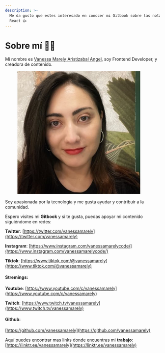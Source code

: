 ```yaml
---
description: >-
  Me da gusto que estes interesado en conocer mi Gitbook sobre las notas de
  React 👍
---
```


# Sobre mí 👩‍💻

Mi nombre es [Vanessa Marely Aristizabal Angel](https://twitter.com/vanessamarely), soy Frontend Developer, y creadora de contenido.

<figure><img src=".gitbook/assets/XmApFNua_400x400.jpeg" alt=""><figcaption></figcaption></figure>

Soy apasionada por la tecnología y me gusta ayudar y contribuir a la comunidad.

Espero visites mi **Gitbook** y si te gusta, puedas apoyar mi contenido siguiéndome en redes:

**Twitter**: [https://twitter.com/vanessamarely](https://twitter.com/vanessamarely)

**Instagram**: [https://www.instagram.com/vanessamarelycode/](https://www.instagram.com/vanessamarelycode/)

**Tiktok**: [https://www.tiktok.com/@vanessamarely](https://www.tiktok.com/@vanessamarely)



#### **Stremings:**

**Youtube**: [https://www.youtube.com/c/vanessamarely](https://www.youtube.com/c/vanessamarely)

**Twitch**: [https://www.twitch.tv/vanessamarely](https://www.twitch.tv/vanessamarely)



#### **Github:**

[https://github.com/vanessamarely](https://github.com/vanessamarely)



Aquí puedes encontrar mas links donde encuentras mi **trabajo**: [https://linktr.ee/vanessamarely](https://linktr.ee/vanessamarely)
